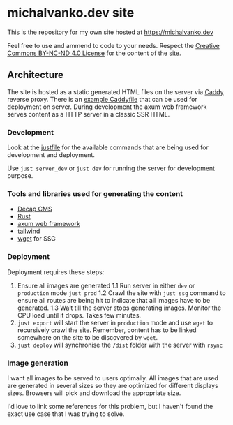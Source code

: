 # michalvanko.dev site

This is the repository for my own site hosted at https://michalvanko.dev

Feel free to use and ammend to code to your needs.
Respect the [Creative Commons BY-NC-ND 4.0 License](https://creativecommons.org/licenses/by-nc-nd/4.0/?ref=chooser-v1) for the content of the site.

## Architecture

The site is hosted as a static generated HTML files on the server via [Caddy](https://caddyserver.com/) reverse proxy. There is an [example Caddyfile](./Caddyfile-preview) that can be used for deployment on server.
During development the axum web framework serves content as a HTTP server in a classic SSR HTML.

### Development

Look at the [justfile](./justfile) for the available commands that are being used for development and deployment.

Use `just server_dev` or `just dev` for running the server for development purpose.

### Tools and libraries used for generating the content

- [Decap CMS](https://decapcms.org/)
- [Rust](https://www.rust-lang.org/)
- [axum web framework](https://github.com/tokio-rs/axum)
- [tailwind](https://tailwindcss.com/)
- [wget](https://www.gnu.org/software/wget/) for SSG

### Deployment

Deployment requires these steps:

1. Ensure all images are generated
  1.1 Run server in either `dev` or `production` mode `just prod` 
  1.2 Crawl the site with `just ssg` command to ensure all routes are being hit to indicate that all images have to be generated.
  1.3 Wait till the server stops generating images. Monitor the CPU load until it drops. Takes few minutes.
2. `just export` will start the server in `production` mode and use `wget` to recursively crawl the site. Remember, content has to be linked somewhere on the site to be discovered by `wget`.
3. `just deploy` will synchronise the `/dist` folder with the server with `rsync`

### Image generation

I want all images to be served to users optimally. 
All images that are used are generated in several sizes so they are optimized for different displays sizes.
Browsers will pick and download the appropriate size.

I'd love to link some references for this problem, but I haven't found the exact use case that I was trying to solve.
